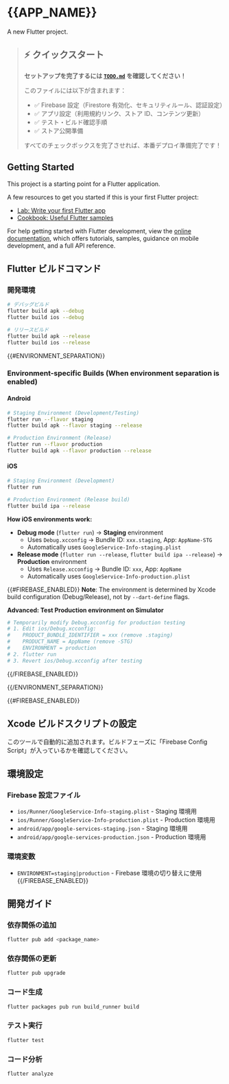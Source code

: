 # {{APP_NAME}}

A new Flutter project.

> ## ⚡ クイックスタート
>
> **セットアップを完了するには [`TODO.md`](TODO.md) を確認してください！**
>
> このファイルには以下が含まれます：
>
> - ✅ Firebase 設定（Firestore 有効化、セキュリティルール、認証設定）
> - ✅ アプリ設定（利用規約リンク、ストア ID、コンテンツ更新）
> - ✅ テスト・ビルド確認手順
> - ✅ ストア公開準備
>
> すべてのチェックボックスを完了させれば、本番デプロイ準備完了です！

## Getting Started

This project is a starting point for a Flutter application.

A few resources to get you started if this is your first Flutter project:

- [Lab: Write your first Flutter app](https://docs.flutter.dev/get-started/codelab)
- [Cookbook: Useful Flutter samples](https://docs.flutter.dev/cookbook)

For help getting started with Flutter development, view the
[online documentation](https://docs.flutter.dev/), which offers tutorials,
samples, guidance on mobile development, and a full API reference.

## Flutter ビルドコマンド

### 開発環境

```bash
# デバッグビルド
flutter build apk --debug
flutter build ios --debug

# リリースビルド
flutter build apk --release
flutter build ios --release
```

{{#ENVIRONMENT_SEPARATION}}

### Environment-specific Builds (When environment separation is enabled)

#### Android

```bash
# Staging Environment (Development/Testing)
flutter run --flavor staging
flutter build apk --flavor staging --release

# Production Environment (Release)
flutter run --flavor production
flutter build apk --flavor production --release
```

#### iOS

```bash
# Staging Environment (Development)
flutter run

# Production Environment (Release build)
flutter build ipa --release
```

**How iOS environments work:**

- **Debug mode** (`flutter run`) → **Staging** environment
  - Uses `Debug.xcconfig` → Bundle ID: `xxx.staging`, App: `AppName-STG`
  - Automatically uses `GoogleService-Info-staging.plist`
- **Release mode** (`flutter run --release`, `flutter build ipa --release`) → **Production** environment
  - Uses `Release.xcconfig` → Bundle ID: `xxx`, App: `AppName`
  - Automatically uses `GoogleService-Info-production.plist`

{{#FIREBASE_ENABLED}}
**Note**: The environment is determined by Xcode build configuration (Debug/Release), not by `--dart-define` flags.

**Advanced: Test Production environment on Simulator**

```bash
# Temporarily modify Debug.xcconfig for production testing
# 1. Edit ios/Debug.xcconfig:
#    PRODUCT_BUNDLE_IDENTIFIER = xxx (remove .staging)
#    PRODUCT_NAME = AppName (remove -STG)
#    ENVIRONMENT = production
# 2. flutter run
# 3. Revert ios/Debug.xcconfig after testing
```

{{/FIREBASE_ENABLED}}

{{/ENVIRONMENT_SEPARATION}}

{{#FIREBASE_ENABLED}}

## Xcode ビルドスクリプトの設定

このツールで自動的に追加されます。ビルドフェーズに「Firebase Config Script」が入っているかを確認してください。

## 環境設定

### Firebase 設定ファイル

- `ios/Runner/GoogleService-Info-staging.plist` - Staging 環境用
- `ios/Runner/GoogleService-Info-production.plist` - Production 環境用
- `android/app/google-services-staging.json` - Staging 環境用
- `android/app/google-services-production.json` - Production 環境用

### 環境変数

- `ENVIRONMENT=staging|production` - Firebase 環境の切り替えに使用
  {{/FIREBASE_ENABLED}}

## 開発ガイド

### 依存関係の追加

```bash
flutter pub add <package_name>
```

### 依存関係の更新

```bash
flutter pub upgrade
```

### コード生成

```bash
flutter packages pub run build_runner build
```

### テスト実行

```bash
flutter test
```

### コード分析

```bash
flutter analyze
```
